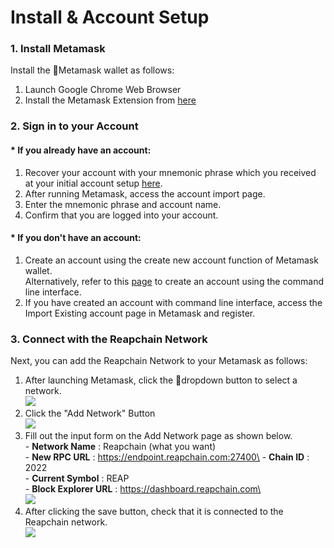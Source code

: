 # Install & Account Setup

### 1. Install Metamask

Install the Metamask wallet as follows:

1. Launch Google Chrome Web Browser
2. Install the Metamask Extension from [here](https://chrome.google.com/webstore/detail/metamask/nkbihfbeogaeaoehlefnkodbefgpgknn)

### 2. Sign in to your Account

#### \* If you already have an account:

1. Recover your account with your mnemonic phrase which you received at your initial account setup [here](../../user-guides/account.md#creating-an-account).
2. After running Metamask, access the account import page.
3. Enter the mnemonic phrase and account name.
4. Confirm that you are logged into your account.

#### \* If you don't have an account:

1. Create an account using the create new account function of Metamask wallet.\
   Alternatively, refer to this [page](../../user-guides/account.md) to create an account using the command line interface.
2. If you have created an account with command line interface, access the Import Existing account page in Metamask and register.

### 3. Connect with the Reapchain Network

Next, you can add the Reapchain Network to your Metamask as follows:

1. After launching Metamask, click the dropdown button to select a network.\
   ![](<../../.gitbook/assets/image (16) (1).png>)
2. Click the "Add Network" Button\
   ![](<../../.gitbook/assets/image (10) (1) (1).png>)
3. Fill out the input form on the Add Network page as shown below.\
   \- **Network Name** : Reapchain (what you want)\
   \- **New RPC URL** : https://endpoint.reapchain.com:27400\
   \- **Chain ID** : 2022\
   \- **Current Symbol** : REAP\
   \- **Block Explorer URL** : https://dashboard.reapchain.com\
   \
   ![](<../../.gitbook/assets/image (6) (1) (2).png>)
4. After clicking the save button, check that it is connected to the Reapchain network.\
   ![](<../../.gitbook/assets/image (18) (1).png>)
